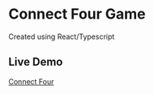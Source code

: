 # Connect Four Game

Created using React/Typescript


## Live Demo

[Connect Four](https://connect-four-ochre-mu.vercel.app/)
